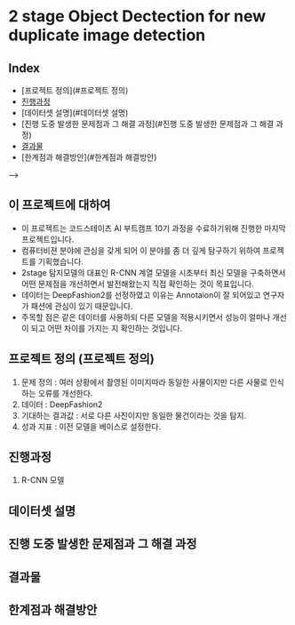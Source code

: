 # 2 stage Object Dectection for new duplicate image detection

## Index
  - [프로젝트 정의](#프로젝트 정의) 
  - [진행과정](#진행과정)
  - [데이터셋 설명](#데이터셋 설명)
  - [진행 도중 발생한 문제점과 그 해결 과정](#진행 도중 발생한 문제점과 그 해결 과정)
  - [결과물](#결과물)
  - [한계점과 해결방안](#한계점과 해결방안)

-->
## 이 프로젝트에 대하여
<!--Wirte one paragraph of project description -->  
 - 이 프로젝트는 코드스테이츠 AI 부트캠프 10기 과정을 수료하기위해 진행한 마지막 프로젝트입니다.
 - 컴퓨터비젼 분야에 관심을 갖게 되어 이 분야를 좀 더 깊게 탐구하기 위하여 프로젝트를 기획했습니다.
 - 2stage 탐지모델의 대표인 R-CNN 계열 모델을 시초부터 최신 모델을 구축하면서 어떤 문제점을 개선하면서 발전해왔는지 직접 확인하는 것이 목표입니다.
 - 데이터는 DeepFashion2를 선정하였고 이유는 Annotaion이 잘 되어있고 연구자가 패션에 관심이 있기 때문입니다.
 - 주목할 점은 같은 데이터를 사용하되 다른 모델을 적용시키면서 성능이 얼마나 개선이 되고 어떤 차이를 가지는 지 확인하는 것입니다. 

## 프로젝트 정의 (프로젝트 정의)
1. 문제 정의 : 여러 상황에서 촬영된 이미지따라 동일한 사물이지만 다른 사물로 인식하는 오류를 개선한다. 
2. 데이터 : DeepFashion2
3. 기대하는 결과값 : 서로 다른 사진이지만 동일한 물건이라는 것을 탐지.
4. 성과 지표 : 이전 모델을 베이스로 설정한다.


## 진행과정
1. R-CNN 모델 

## 데이터셋 설명

## 진행 도중 발생한 문제점과 그 해결 과정

## 결과물

## 한계점과 해결방안
